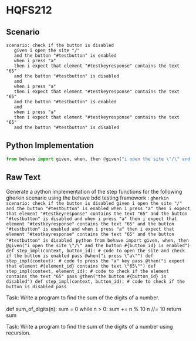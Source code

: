 # HQFS212
## Scenario
```gherkin
scenario: check if the button is disabled 
   given i open the site "/" 
   and the button "#testbutton" is enabled 
   when i press "a" 
   then i expect that element "#testkeyresponse" contains the text "65" 
   and the button "#testbutton" is disabled 
   and 
   when i press "a" 
   then i expect that element "#testkeyresponse" contains the text "65" 
   and the button "#testbutton" is enabled 
   and 
   when i press "a" 
   then i expect that element "#testkeyresponse" contains the text "65" 
   and the button "#testbutton" is disabled
```


## Python Implementation
```python
from behave import given, when, then @given("i open the site \"/\" and the button #{button_id} is enabled") def step_impl(context, button_id): # code to open the site and check if the button is enabled pass @when("i press \"a\"") def step_impl(context): # code to press the "a" key pass @then("i expect that element #{element_id} contains the text \"65\"") def step_impl(context, element_id): # code to check if the element contains the text "65" pass @then("the button #{button_id} is disabled") def step_impl(context, button_id): # code to check if the button is disabled pass
```


## Raw Text
Generate a python implementation of the step functions for the following gherkin scenario using the behave bdd testing framework : ```gherkin scenario: check if the button is disabled given i open the site "/" and the button "#testbutton" is enabled when i press "a" then i expect that element "#testkeyresponse" contains the text "65" and the button "#testbutton" is disabled and when i press "a" then i expect that element "#testkeyresponse" contains the text "65" and the button "#testbutton" is enabled and when i press "a" then i expect that element "#testkeyresponse" contains the text "65" and the button "#testbutton" is disabled ``` ```python from behave import given, when, then @given("i open the site \"/\" and the button #{button_id} is enabled") def step_impl(context, button_id): # code to open the site and check if the button is enabled pass @when("i press \"a\"") def step_impl(context): # code to press the "a" key pass @then("i expect that element #{element_id} contains the text \"65\"") def step_impl(context, element_id): # code to check if the element contains the text "65" pass @then("the button #{button_id} is disabled") def step_impl(context, button_id): # code to check if the button is disabled pass ```

Task: Write a program to find the sum of the digits of a number.

def sum_of_digits(n):
    sum = 0
    while n > 0:
        sum += n % 10
        n //= 10
    return sum

Task: Write a program to find the sum of the digits of a number using recursion.
